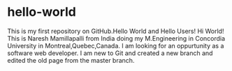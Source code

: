 # hello-world
This is my first repository on GitHub.Hello World and Hello Users!
Hi World!
This is Naresh Mamillapalli from India doing my M.Engineering in Concordia University in Montreal,Quebec,Canada.
I am looking for an oppurtunity as a software web developer.
I am new to Git and created a new branch and edited the old page from the master branch.

